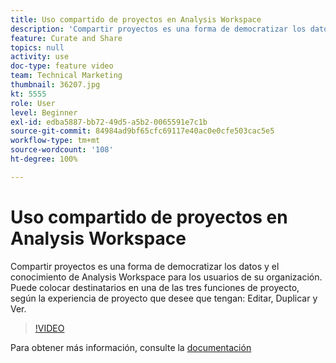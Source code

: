 ```yaml
---
title: Uso compartido de proyectos en Analysis Workspace
description: 'Compartir proyectos es una forma de democratizar los datos y el conocimiento de Analysis Workspace para los usuarios de su organización. Puede colocar destinatarios en una de las tres funciones de proyecto, según la experiencia de proyecto que desee que tengan: Editar, Duplicar y Ver.'
feature: Curate and Share
topics: null
activity: use
doc-type: feature video
team: Technical Marketing
thumbnail: 36207.jpg
kt: 5555
role: User
level: Beginner
exl-id: edba5887-bb72-49d5-a5b2-0065591e7c1b
source-git-commit: 84984ad9bf65cfc69117e40ac0e0cfe503cac5e5
workflow-type: tm+mt
source-wordcount: '108'
ht-degree: 100%

---
```


# Uso compartido de proyectos en Analysis Workspace

Compartir proyectos es una forma de democratizar los datos y el conocimiento de Analysis Workspace para los usuarios de su organización. Puede colocar destinatarios en una de las tres funciones de proyecto, según la experiencia de proyecto que desee que tengan: Editar, Duplicar y Ver.

>[!VIDEO](https://video.tv.adobe.com/v/36207/?quality=12&learn=on)

Para obtener más información, consulte la [documentación](https://experienceleague.adobe.com/docs/analytics/analyze/analysis-workspace/curate-share/share-projects.html?lang=es)
